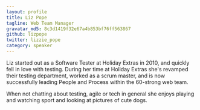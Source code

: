 ```yaml
---
layout: profile
title: Liz Pope
tagline: Web Team Manager
gravatar_md5: 8c3d1419f32e67a4b853bf76ff563867
github: lizpope
twitter: lizzie_pope
category: speaker
---
```


Liz started out as a Software Tester at Holiday Extras in 2010, and quickly fell in love with testing. During her time at Holiday Extras she's revamped their testing department, worked as a scrum master, and is now successfully leading People and Process within the 60-strong web team.

When not chatting about testing, agile or tech in general she enjoys playing and watching sport and looking at pictures of cute dogs. 
